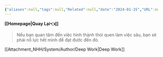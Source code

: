 ```yaml
---
{"aliases":null,"tags":null,"Related":null,"date":"2024-01-15","URL":null,"Author":null,"dg-publish":true,"image":null,"permalink":"/Book_ Reading 2024/Sách Đọc năm 2024/Deep Work/Nỗ lực để làm việc sâu/","dgPassFrontmatter":true,"noteIcon":"2","created":"2024-01-15T13:22:40.950+07:00","updated":"2024-01-15T13:27:16.000+07:00"}
---
```


**[[Homepage\|Quay Lại👈]]**

> Nếu bạn quan tâm đến việc hình thành thói quen làm việc sâu, bạn sẽ phải nỗ lực hết mình để đạt đước đến đó.

[[Attachment_NHH/System/Author/Deep Work\|Deep Work]]